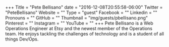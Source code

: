 +++
Title = "Pete Bellisano"
date = "2016-12-08T20:55:58-06:00"
Twitter = "PeteBellisano"
Website = ""
Type = "guest"
Facebook = ""
Linkedin = ""
Pronouns = ""
GitHub = ""
Thumbnail = "img/guests/pbellisano.png"
Pinterest = ""
Instagram = ""
YouTube = ""
+++
Pete Bellisano is a Web Operations Engineer at Etsy and the newest member of the Operations team. He enjoys tackling the challenges of technology and is a student of all things Dev/Ops.
